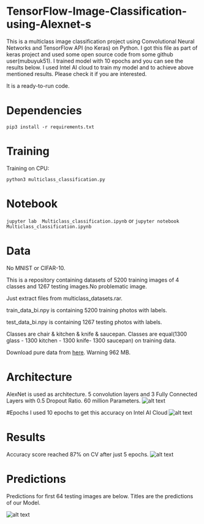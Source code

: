 # TensorFlow-Image-Classification-using-Alexnet-s
This is a multiclass image classification project using Convolutional Neural Networks and TensorFlow API (no Keras) on Python.
I got this file as part of keras project and used some open source code from some github user(mubuyuk51). I trained model with 10 epochs and you can see the results below. I used Intel AI cloud to train my model and to achieve above mentioned results. Please check it if you are interested.


It is a ready-to-run code.

# Dependencies

```pip3 install -r requirements.txt```

# Training

Training on CPU:

```python3 multiclass_classification.py ```

# Notebook

```jupyter lab  Multiclass_classification.ipynb``` or ```jupyter notebook Multiclass_classification.ipynb ```

# Data
No MNIST or CIFAR-10. 

This is a repository containing datasets of 5200 training images of 4 classes and 1267 testing images.No problematic image.

Just extract files from multiclass_datasets.rar.

train_data_bi.npy is containing 5200 training photos with labels.

test_data_bi.npy is containing 1267 testing photos with labels.

Classes are chair & kitchen & knife & saucepan. Classes are equal(1300 glass - 1300 kitchen - 1300 knife- 1300 saucepan) on training data. 

Download pure data from [here](https://www.kaggle.com/mbkinaci/chair-kitchen-knife-saucepan). Warning 962 MB.

# Architecture

AlexNet is used as architecture. 5 convolution layers and 3 Fully Connected Layers with 0.5 Dropout Ratio. 60 million Parameters.
![alt text](https://github.com/MuhammedBuyukkinaci/TensorFlow-Image-Classification-Convolutional-Neural-Networks/blob/master/alexnet_architecture.png) 

#Epochs
I used 10 epochs to get this accuracy on Intel AI Cloud 
![alt text](https://github.com/Chinmay4285/TensorFlow-Image-Classification-Alexnet/blob/master/Epochs.JPG)
# Results
Accuracy score reached 87% on CV after just 5 epochs.
![alt text](https://github.com/MuhammedBuyukkinaci/TensorFlow-Multiclass-Image-Classification-using-CNN-s/blob/master/mc_results.png)

# Predictions
Predictions for first 64 testing images are below. Titles are  the predictions of our Model.

![alt text](https://github.com/MuhammedBuyukkinaci/TensorFlow-Multiclass-Image-Classification-using-CNN-s/blob/master/mc_preds.png)

